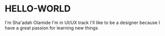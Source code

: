 # HELLO-WORLD
I'm Sha'adah Olamide
I'm in UI/UX track
I'll like to be a designer because I have a great passion for learning new things
